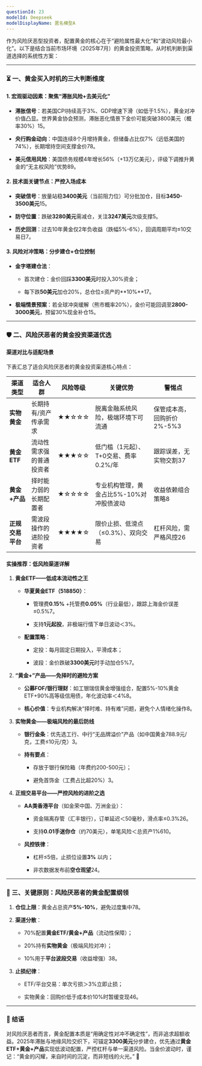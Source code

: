 ```yaml
---
questionId: 23
modelId: Deepseek
modelDisplayName: 匿名模型A
---
```

作为风险厌恶型投资者，配置黄金的核心在于“避险属性最大化”和“波动风险最小化”。以下是结合当前市场环境（2025年7月）的黄金投资策略，从时机判断到渠道选择的系统性方案：

---

### ⏳ 一、黄金买入时机的三大判断维度

#### **1. 宏观驱动因素：聚焦“滞胀风险+去美元化”**

- **滞胀信号**：若美国CPI持续高于3%、GDP增速下滑（如低于1.5%），黄金对冲价值凸显。世界黄金协会预测，滞胀恶化情景下金价可能突破3800美元（概率30%）15。
    
- **央行购金动向**：中国连续8个月增持黄金，但储备占比仅7%（远低美国的74%），长期增持空间支撑金价78。
    
- **美元信用风险**：美国债务规模4年增长56%（+13万亿美元），评级下调推升黄金的“无主权风险”优势89。
    

#### **2. 技术面关键节点：严控入场成本**

- **突破信号**：放量站稳**3400美元**（当前阻力位）可分批加仓，目标**3450-3500美元**15。
    
- **防守位置**：跌破**3280美元**需减仓，关注**3247美元**次级支撑5。
    
- **历史回测**：过去10年黄金仅2年负收益（跌幅5%-6%），回调周期平均≤10交易日7。
    

#### **3. 风险对冲策略：分步建仓+仓位控制**

- **金字塔建仓法**：
    
    - 首次建仓：金价回踩**3300美元**时投入30%资金；
        
    - 每下跌**50美元**加仓20%，总仓位≤资产的**10%**17。
        
- **极端情景预案**：若全球冲突缓解（熊市概率20%），金价可能回调至**2800-3000美元**，预留30%现金补仓15。
    

---

### 🛡️ 二、风险厌恶者的黄金投资渠道优选

#### **渠道对比与适配场景**

下表汇总了适合风险厌恶者的黄金投资渠道核心特点：

|**渠道类型**|**适合人群**|**风险等级**|**关键优势**|**警惕点**|
|---|---|---|---|---|
|**实物黄金**|长期持有/资产传承需求|★★☆☆☆|脱离金融系统风险，极端环境下可流通|保管成本高，回购折价2%-5%3|
|**黄金ETF**|流动性需求强的普通投资者|★★★☆☆|低门槛（1元起）、T+0交易、费率0.2%/年|跟踪误差，无实物交割37|
|**黄金+产品**|择时能力弱的长期配置者|★☆☆☆☆|专业机构管理，黄金占比5%-10%对冲股债波动|收益依赖组合策略8|
|**正规交易平台**|需波段操作的进阶投资者|★★★★☆|限价止损、低滑点（≤0.3%）、双向交易|杠杆风险，需严格风控26|

#### **实操推荐：低风险渠道详解**

1. **黄金ETF——低成本流动性之王**
    
    - **华夏黄金ETF（518850）**：
        
        - 管理费**0.15%** +托管费**0.05%**（行业最低），跟踪上海金价误差≤0.5%7。
            
        - 支持**1元起投**，非极端行情下单日波动＜3%。
            
    - **配置策略**：
        
        - 定投：每月固定日期投入，平滑成本；
            
        - 波段：金价跌破**3300美元**时手动加仓5%7。
            
2. **“黄金+”产品——免择时的避险方案**
    
    - **公募FOF/银行理财**：如工银瑞信黄金增强组合，配置5%-10%黄金ETF+90%高等级信用债，年化波动率＜4%8。
        
    - **核心价值**：专业机构解决“择时难、持有难”问题，避免个人情绪化操作8。
        
3. **实物黄金——极端风险的最后防线**
    
    - **银行金条**：优先选工行、中行“无品牌溢价”产品（如中国黄金788.9元/克，工费≤10元/克）3。
        
    - **持有要点**：
        
        - 存放于银行保险箱（年费约200-500元）；
            
        - 避免首饰金（工费占比超20%）3。
            
4. **正规交易平台——严控风险的进阶之选**
    
    - **AA类香港平台**（如金荣中国、万洲金业）：
        
        - 资金隔离存管（汇丰银行），订单延迟＜50毫秒，滑点率≤0.3%26。
            
        - 支持**0.01手迷你仓**（约70美元），单笔风险＜总资产1%610。
            
    - **风控铁律**：
        
        - 杠杆≤5倍，止损位设置**3%** 以内；
            
        - 非农数据发布前**空仓观望**24。
            

---

### 💎 三、关键原则：风险厌恶者的黄金配置纲领

1. **仓位上限**：黄金占总资产**5%-10%**，避免过度集中78。
    
2. **渠道分散**：
    
    - 70%配置**黄金ETF/黄金+产品**（流动性保障）；
        
    - 20%持有**实物黄金**（极端风险对冲）；
        
    - 10%用于**平台波段交易**（收益增强）38。
        
3. **止损纪律**：
    
    - ETF/平台交易：单次亏损＞3%立即止损；
        
    - 实物黄金：回购价低于成本价10%时暂缓变现46。
        

---

### 💎 结语

对风险厌恶者而言，黄金配置本质是“用确定性对冲不确定性”，而非追求超额收益。2025年滞胀与地缘风险交织下，可锚定**3300美元**分步建仓，优先通过**黄金ETF+黄金+产品**实现低波动配置，严控杠杆与单一渠道风险。当金价波动时，谨记：“黄金的闪耀，来自时间的沉淀，而非短线的火光。” 🌟